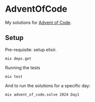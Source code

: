 # AdventOfCode

My solutions for [Advent of Code](https://adventofcode.com/).

## Setup
Pre-requisite: setup elixir.

```
mix deps.get

```

Running the tests

```
mix test

```

And to run the solutions for a specific day:

```
mix advent_of_code.solve 2024 Day1

```

